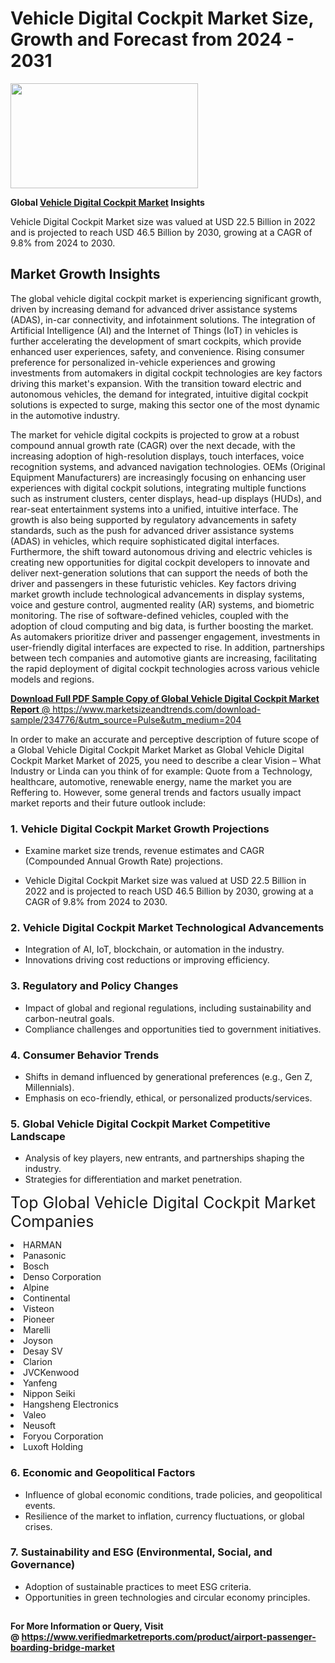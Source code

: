 <H1>Vehicle Digital Cockpit Market Size, Growth and Forecast from 2024 - 2031</H1><img class="aligncenter size-medium wp-image-584254" src="https://thirdeyenews.in/wp-content/uploads/2024/09/Global-Market-Research-300x168.jpeg" alt="" width="300" height="168" /><p><strong>Global&nbsp;<a href="https://www.marketsizeandtrends.com/download-sample/234776/&amp;utm_source=Pulse&amp;utm_medium=204">Vehicle Digital Cockpit Market</a> Insights</strong></p><p>Vehicle Digital Cockpit Market size was valued at USD 22.5 Billion in 2022 and is projected to reach USD 46.5 Billion by 2030, growing at a CAGR of 9.8% from 2024 to 2030.</p><p><h2>Market Growth Insights</h2> <p>The global vehicle digital cockpit market is experiencing significant growth, driven by increasing demand for advanced driver assistance systems (ADAS), in-car connectivity, and infotainment solutions. The integration of Artificial Intelligence (AI) and the Internet of Things (IoT) in vehicles is further accelerating the development of smart cockpits, which provide enhanced user experiences, safety, and convenience. Rising consumer preference for personalized in-vehicle experiences and growing investments from automakers in digital cockpit technologies are key factors driving this market's expansion. With the transition toward electric and autonomous vehicles, the demand for integrated, intuitive digital cockpit solutions is expected to surge, making this sector one of the most dynamic in the automotive industry.</p> <p><a href="#"></a></p> <p>The market for vehicle digital cockpits is projected to grow at a robust compound annual growth rate (CAGR) over the next decade, with the increasing adoption of high-resolution displays, touch interfaces, voice recognition systems, and advanced navigation technologies. OEMs (Original Equipment Manufacturers) are increasingly focusing on enhancing user experiences with digital cockpit solutions, integrating multiple functions such as instrument clusters, center displays, head-up displays (HUDs), and rear-seat entertainment systems into a unified, intuitive interface. The growth is also being supported by regulatory advancements in safety standards, such as the push for advanced driver assistance systems (ADAS) in vehicles, which require sophisticated digital interfaces. Furthermore, the shift toward autonomous driving and electric vehicles is creating new opportunities for digital cockpit developers to innovate and deliver next-generation solutions that can support the needs of both the driver and passengers in these futuristic vehicles. Key factors driving market growth include technological advancements in display systems, voice and gesture control, augmented reality (AR) systems, and biometric monitoring. The rise of software-defined vehicles, coupled with the adoption of cloud computing and big data, is further boosting the market. As automakers prioritize driver and passenger engagement, investments in user-friendly digital interfaces are expected to rise. In addition, partnerships between tech companies and automotive giants are increasing, facilitating the rapid deployment of digital cockpit technologies across various vehicle models and regions.</p> <p><a href="#"></p><p><span class=""><strong>Download Full PDF Sample Copy of Global Vehicle Digital Cockpit Market Report</strong> @ <a href="https://www.marketsizeandtrends.com/download-sample/234776/&amp;utm_source=Pulse&amp;utm_medium=204" target="_blank">https://www.marketsizeandtrends.com/download-sample/234776/&amp;utm_source=Pulse&amp;utm_medium=204</a></span></p><p>In order to make an accurate and perceptive description of future scope of a Global&nbsp;Vehicle Digital Cockpit Market Market as Global&nbsp;Vehicle Digital Cockpit Market Market of 2025, you need to describe a clear Vision &ndash; What Industry or Linda can you think of for example: Quote from a Technology, healthcare, automotive, renewable energy, name the market you are Reffering to. However, some general trends and factors usually impact market reports and their future outlook include:</p><h3>1.&nbsp;<strong>Vehicle Digital Cockpit Market Growth Projections</strong></h3><ul><li>Examine market size trends, revenue estimates and CAGR (Compounded Annual Growth Rate) projections.</li><li><p>Vehicle Digital Cockpit Market size was valued at USD 22.5 Billion in 2022 and is projected to reach USD 46.5 Billion by 2030, growing at a CAGR of 9.8% from 2024 to 2030.</p></li></ul><h3>2.&nbsp;<strong>Vehicle Digital Cockpit Market Technological Advancements</strong></h3><ul><li>Integration of AI, IoT, blockchain, or automation in the industry.</li><li>Innovations driving cost reductions or improving efficiency.</li></ul><h3>3.&nbsp;<strong>Regulatory and Policy Changes</strong></h3><ul><li>Impact of global and regional regulations, including sustainability and carbon-neutral goals.</li><li>Compliance challenges and opportunities tied to government initiatives.</li></ul><h3>4.&nbsp;<strong>Consumer Behavior Trends</strong></h3><ul><li>Shifts in demand influenced by generational preferences (e.g., Gen Z, Millennials).</li><li>Emphasis on eco-friendly, ethical, or personalized products/services.</li></ul><h3>5.&nbsp;<strong>Global Vehicle Digital Cockpit Market Competitive Landscape</strong></h3><ul><li>Analysis of key players, new entrants, and partnerships shaping the industry.</li><li>Strategies for differentiation and market penetration.</li></ul><p data-pm-slice="1 1 []"><span style="color: inherit; font-family: inherit; font-size: 25px;">Top Global Vehicle Digital Cockpit Market Companies</span></p><div class="" data-test-id=""><p><li>HARMAN</li><li> Panasonic</li><li> Bosch</li><li> Denso Corporation</li><li> Alpine</li><li> Continental</li><li> Visteon</li><li> Pioneer</li><li> Marelli</li><li> Joyson</li><li> Desay SV</li><li> Clarion</li><li> JVCKenwood</li><li> Yanfeng</li><li> Nippon Seiki</li><li> Hangsheng Electronics</li><li> Valeo</li><li> Neusoft</li><li> Foryou Corporation</li><li> Luxoft Holding</li></p></div><h3>6.&nbsp;<strong>Economic and Geopolitical Factors</strong></h3><ul><li>Influence of global economic conditions, trade policies, and geopolitical events.</li><li>Resilience of the market to inflation, currency fluctuations, or global crises.</li></ul><h3>7.&nbsp;<strong>Sustainability and ESG (Environmental, Social, and Governance)</strong></h3><ul><li>Adoption of sustainable practices to meet ESG criteria.</li><li>Opportunities in green technologies and circular economy principles.</li></ul><h2><strong style="font-size: 14px;">For More Information or Query, Visit @&nbsp;</strong><a style="background-color: #ffffff; font-size: 14px;" href="https://www.marketsizeandtrends.com/report/vehicle-digital-cockpit-market/" target="_blank">https://www.verifiedmarketreports.com/product/airport-passenger-boarding-bridge-market</a></h2>
